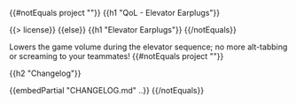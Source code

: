 {{#notEquals project ""}}
{{h1 "QoL - Elevator Earplugs"}}

{{> license}}
{{else}}
{{h1 "Elevator Earplugs"}}
{{/notEquals}}

Lowers the game volume during the elevator sequence; no more alt-tabbing or screaming to your teammates!
{{#notEquals project ""}}

{{h2 "Changelog"}}

{{embedPartial "CHANGELOG.md" ..}}
{{/notEquals}}
